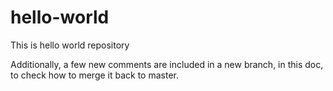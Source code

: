 # hello-world
This is hello world repository

Additionally, a few new comments are included in a new branch, in this doc, to check how to merge it back to master. 
